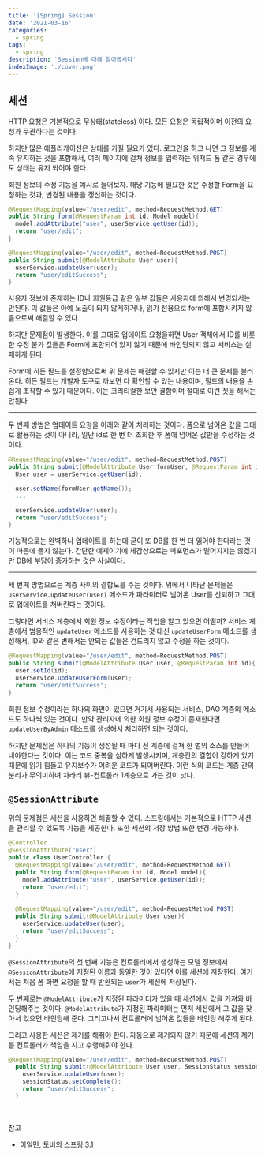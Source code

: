 ```yaml
---
title: '[Spring] Session'
date: '2021-03-16'
categories:
  - spring
tags:
  - spring
description: 'Session에 대해 알아봅시다'
indexImage: './cover.png'
---
```


## 세션  

HTTP 요청은 기본적으로 무상태(stateless) 이다. 
모든 요청은 독립적이며 이전의 요청과 무관하다는 것이다. 

하지만 많은 애플리케이션은 상태를 가질 필요가 있다. 
로그인을 하고 나면 그 정보를 계속 유지하는 것을 포함해서, 
여러 페이지에 걸쳐 정보를 입력하는 위저드 폼 같은 경우에도 상태는 유지 되어야 한다. 

회원 정보의 수정 기능을 예시로 들어보자. 
해당 기능에 필요한 것은 수정할 Form을 요청하는 것과, 변경된 내용을 갱신하는 것이다. 

``` java
@RequestMapping(value="/user/edit", method=RequestMethod.GET)
public String form(@RequestParam int id, Model model){
  model.addAttribute("user", userService.getUser(id));
  return "user/edit";
}
```

``` java
@RequestMapping(value="/user/edit", method=RequestMethod.POST)
public String submit(@ModelAttribute User user){
  userService.updateUser(user);
  return "user/editSuccess";
}
```

사용자 정보에 존재하는 ID나 회원등급 같은 일부 값들은 사용자에 의해서 변경되서는 안된다. 
이 값들은 아예 노출이 되지 않게하거나, 읽기 전용으로 form에 포함시키지 않음으로써 해결할 수 있다.  

하지만 문제점이 발생한다. 
이를 그대로 업데이트 요청을하면 User 객체에서 ID를 비롯한 수정 불가 값들은 Form에 포함되어 있지 않기 때문에 바인딩되지 않고 서비스는 실패하게 된다. 

Form에 히든 필드를 설정함으로써 위 문제는 해결할 수 있지만 이는 더 큰 문제를 불러온다. 
히든 필드는 개발자 도구로 까보면 다 확인할 수 있는 내용이며, 필드의 내용을 손쉽게 조작할 수 있기 때문이다. 
이는 크리티컬한 보안 결함이며 절대로 이런 짓을 해서는 안된다.

--------------------------

두 번째 방법은 업데이트 요청을 아래와 같이 처리하는 것이다. 
폼으로 넘어온 값을 그대로 활용하는 것이 아니라, 
일단 id로 한 번 더 조회한 후 폼에 넘어온 값만을 수정하는 것이다. 

``` java
@RequestMapping(value="/user/edit", method=RequestMethod.POST)
public String submit(@ModelAttribute User formUser, @RequestParam int id){
  User user = userService.getUser(id);

  user.setName(formUser.getName());
  ...

  userService.updateUser(user);
  return "user/editSuccess";
}
```

기능적으로는 완벽하나 업데이트를 하는데 굳이 또 DB를 한 번 더 읽어야 한다라는 것이 마음에 들지 않는다. 
간단한 예제이기에 체감상으로는 퍼포먼스가 떨어지지는 않겠지만 DB에 부담이 증가하는 것은 사실이다.  

--------------------------

세 번째 방법으로는 계층 사이의 결합도를 주는 것이다. 
위에서 나타난 문제들은 ```userService.updateUser(user)``` 메소드가 
파라미터로 넘어온 User를 신뢰하고 그대로 업데이트를 쳐버린다는 것이다. 

그렇다면 서비스 계층에서 회원 정보 수정이라는 작업을 알고 있으면 어떨까? 
서비스 계층에서 범용적인 ```updateUser``` 메소드를 사용하는 것 대신 ```updateUserForm``` 메소드를 생성해서, 
ID와 같은 변해서는 안되는 값들은 건드리지 않고 수정을 하는 것이다. 

``` java
@RequestMapping(value="/user/edit", method=RequestMethod.POST)
public String submit(@ModelAttribute User user, @RequestParam int id){
  user.setId(id);
  userService.updateUserForm(user);
  return "user/editSuccess";
}
```

회원 정보 수정이라는 하나의 화면이 있으면 거기서 사용되는 서비스, DAO 계층의 메소드도 하나씩 있는 것이다. 
만약 관리자에 의한 회원 정보 수정이 존재한다면 ```updateUserByAdmin``` 메소드를 생성해서 처리하면 되는 것이다. 

하지만 문제점은 하나의 기능이 생성될 때 마다 전 계층에 걸쳐 한 벌의 소스를 만들어 내야한다는 것이다. 
이는 코드 중복을 심하게 발생시키며, 계층간의 결합이 강하게 있기 때문에 읽기 힘들고 유지보수가 어려운 코드가 되어버린다. 
이런 식의 코드는 계층 간의 분리가 무의미하며 차라리 뷰-컨트롤러 1계층으로 가는 것이 낫다. 

## ```@SessionAttribute```  

위의 문제점은 세션을 사용하면 해결할 수 있다. 
스프링에서는 기본적으로 HTTP 세션을 관리할 수 있도록 기능을 제공한다. 
또한 세션의 저장 방법 또한 변경 가능하다.  

``` java
@Controller
@SessionAttribute("user")
public class UserController {
  @RequestMapping(value="/user/edit", method=RequestMethod.GET)
  public String form(@RequestParam int id, Model model){
    model.addAttribute("user", userService.getUser(id));
    return "user/edit";
  }
  
  @RequestMapping(value="/user/edit", method=RequestMethod.POST)
  public String submit(@ModelAttribute User user){
    userService.updateUser(user);
    return "user/editSuccess";
  }
}
```

```@SessionAttribute```의 첫 번째 기능은 컨트롤러에서 생성하는 모델 정보에서 ```@SessionAttribute```에 지정된 이름과 동일한 것이 있다면 이를 세션에 저장한다. 
여기서는 처음 폼 화면 요청을 할 때 반환되는 ```user```가 세션에 저장된다.  

두 번째로는 ```@ModelAttribute```가 지정된 파라미터가 있을 때 세션에서 값을 가져와 바인딩해주는 것이다. 
```@ModelAttribute```가 지정된 파라미터는 먼저 세션에서 그 값을 찾아서 있으면 바인딩해 준다. 
그리고나서 컨트롤러에 넘어온 값들을 바인딩 해주게 된다. 

그리고 사용한 세션은 제거를 해줘야 한다. 
자동으로 제거되지 않기 때문에 세션의 제거를 컨트롤러가 책임을 지고 수행해줘야 한다. 

``` java
@RequestMapping(value="/user/edit", method=RequestMethod.POST)
  public String submit(@ModelAttribute User user, SessionStatus sessionStatus){
    userService.updateUser(user);
    sessionStatus.setComplete();
    return "user/editSuccess";
  }
```




<br/>  

참고
- 이일민, 토비의 스프링 3.1